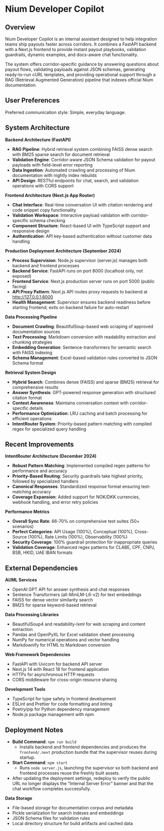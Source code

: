 # Nium Developer Copilot

## Overview

Nium Developer Copilot is an internal assistant designed to help integration teams ship payouts faster across corridors. It combines a FastAPI backend with a Next.js frontend to provide instant payout playbooks, validation guardrails, dynamic examples, and docs-aware chat functionality.

The system offers corridor-specific guidance by answering questions about payout flows, validating payloads against JSON schemas, generating ready-to-run cURL templates, and providing operational support through a RAG (Retrieval Augmented Generation) pipeline that indexes official Nium documentation.

## User Preferences

Preferred communication style: Simple, everyday language.

## System Architecture

**Backend Architecture (FastAPI)**
- **RAG Pipeline**: Hybrid retrieval system combining FAISS dense search with BM25 sparse search for document retrieval
- **Validation Engine**: Corridor-aware JSON Schema validation for payout payloads with field-level error reporting
- **Data Ingestion**: Automated crawling and processing of Nium documentation with nightly index rebuilds
- **API Design**: RESTful endpoints for chat, search, and validation operations with CORS support

**Frontend Architecture (Next.js App Router)**
- **Chat Interface**: Real-time conversation UI with citation rendering and code snippet copy functionality
- **Validation Workspace**: Interactive payload validation with corridor-specific schema checking
- **Component Structure**: React-based UI with TypeScript support and responsive design
- **Authentication**: API key-based authentication without customer data handling

**Production Deployment Architecture (September 2024)**
- **Process Supervision**: Node.js supervisor (server.js) manages both backend and frontend processes
- **Backend Service**: FastAPI runs on port 8000 (localhost only, not exposed)
- **Frontend Service**: Next.js production server runs on port 5000 (public facing)
- **API Proxy Pattern**: Next.js API routes proxy requests to backend at http://127.0.0.1:8000
- **Health Management**: Supervisor ensures backend readiness before starting frontend; exits on backend failure for auto-restart

**Data Processing Pipeline**
- **Document Crawling**: BeautifulSoup-based web scraping of approved documentation sources
- **Text Processing**: Markdown conversion with readability extraction and chunking strategies
- **Embedding Generation**: Sentence-transformers for semantic search with FAISS indexing
- **Schema Management**: Excel-based validation rules converted to JSON Schema format

**Retrieval System Design**
- **Hybrid Search**: Combines dense (FAISS) and sparse (BM25) retrieval for comprehensive results
- **Answer Synthesis**: GPT-powered response generation with structured citation format
- **Context Awareness**: Maintains conversation context with corridor-specific details
- **Performance Optimization**: LRU caching and batch processing for efficient operations
- **IntentRouter System**: Priority-based pattern matching with compiled regex for specialized query handling

## Recent Improvements

**IntentRouter Architecture (December 2024)**
- **Robust Pattern Matching**: Implemented compiled regex patterns for performance and accuracy
- **Priority-Based Routing**: Security guardrails take highest priority, followed by specialized handlers
- **Canonical Responses**: Standardized response format ensuring test-matching accuracy
- **Coverage Expansion**: Added support for NOK/DKK currencies, webhook handling, and error retry policies

**Performance Metrics**
- **Overall Sync Rate**: 66-70% on comprehensive test suites (50+ scenarios)
- **Perfect Categories**: API Usage (100%), Conceptual (100%), Cross-Source (100%), Rate Limits (100%), Observability (100%)
- **Security Coverage**: 100% guardrail protection for inappropriate queries
- **Validation Coverage**: Enhanced regex patterns for CLABE, CPF, CNPJ, BSB, HKID, UAE IBAN formats

## External Dependencies

**AI/ML Services**
- OpenAI GPT API for answer synthesis and chat responses
- Sentence Transformers (all-MiniLM-L6-v2) for text embeddings
- FAISS for dense vector similarity search
- BM25 for sparse keyword-based retrieval

**Data Processing Libraries**
- BeautifulSoup4 and readability-lxml for web scraping and content extraction
- Pandas and OpenPyXL for Excel validation sheet processing
- NumPy for numerical operations and vector handling
- Markdownify for HTML to Markdown conversion

**Web Framework Dependencies**
- FastAPI with Uvicorn for backend API server
- Next.js 14 with React 18 for frontend application
- HTTPx for asynchronous HTTP requests
- CORS middleware for cross-origin resource sharing

**Development Tools**
- TypeScript for type safety in frontend development
- ESLint and Prettier for code formatting and linting
- Poetry/pip for Python dependency management
- Node.js package management with npm

## Deployment Notes

- **Build Command**: `npm run build`
  - Installs backend and frontend dependencies and produces the `frontend/.next` production bundle that the supervisor reuses during startup.
- **Start Command**: `npm start`
  - Runs `node server.js`, launching the supervisor so both backend and frontend processes reuse the freshly built assets.
- After updating the deployment settings, redeploy to verify the public URL no longer displays the “Internal Server Error” banner and that the chat workflow completes successfully.

**Data Storage**
- File-based storage for documentation corpus and metadata
- Pickle serialization for search indexes and embeddings
- JSON Schema files for validation rules
- Local directory structure for build artifacts and cached data